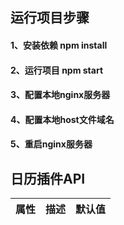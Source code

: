  ## 运行项目步骤
 #### 1、安装依赖 npm install

 #### 2、运行项目 npm start

 #### 3、配置本地nginx服务器

 #### 4、配置本地host文件域名

 #### 5、重启nginx服务器

 ## 日历插件API
 | 属性             | 描述                    | 默认值
 | -----           | -----                   | -----

